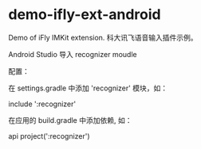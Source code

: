 # demo-ifly-ext-android

Demo of iFly IMKit extension. 科大讯飞语音输入插件示例。

Android Studio 导入 recognizer moudle 

配置：

在 settings.gradle 中添加 'recognizer' 模块，如：

include ':recognizer'

在应用的 build.gradle 中添加依赖, 如：

api project(':recognizer')

